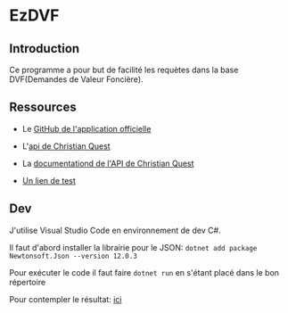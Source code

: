 # EzDVF
## Introduction
Ce programme a pour but de facilité les requètes dans la base DVF(Demandes de Valeur Foncière).

## Ressources
- Le [GitHub de l'application officielle](https://github.com/etalab/DVF-app)
- L'[api de Christian Quest](http://api.cquest.org/dvf)
- La [documentationd de l'API de Christian Quest](/docs/READ_ME_API_CQ.md)

- [Un lien de test](http://api.cquest.org/dvf?numero_plan=94068000CQ0110)

## Dev

J'utilise Visual Studio Code en environnement de dev C#.

Il faut d'abord installer la librairie pour le JSON: `dotnet add package Newtonsoft.Json --version 12.0.3`

Pour exécuter le code il faut faire `dotnet run` en s'étant placé dans le bon répertoire

Pour contempler le résultat: [ici](https://localhost:5001/)
